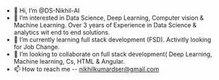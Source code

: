 - 👋 Hi, I’m @DS-Nikhil-AI
- 👀 I’m interested in Data Science, Deep Learning, Computer vision & Machine Learning. Over 3 years of Experience in Data Science & analytics wit end to end solutions. 
- 🌱 I’m currently learning full stack development (FSD). Activitly looking for Job Change.
- 💞️ I’m looking to collaborate on full stack development( Deep Learning, Machine learning, Cs, HTML & Angular.
- 📫 How to reach me -- nikhilkumardser@gmail.com

<!---
DS-Nikhil-AI/DS-Nikhil-AI is a ✨ special ✨ repository because its `README.md` (this file) appears on your GitHub profile.
You can click the Preview link to take a look at your changes.
--->

